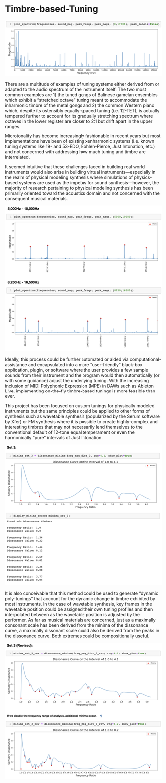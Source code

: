 # Timbre-based-Tuning

![alt text](https://github.com/RyanMillett/Timbre-based-Tuning/blob/main/Screens/1.png)

There are a multitude of examples of tuning systems either derived from or adapted to the audio spectrum of the instrument itself. The two most common examples are 1) the tuned gongs of Balinese gamelan ensembles which exhibit a “stretched octave” tuning meant to accommodate the inharmonic timbre of the metal gongs and 2) the common Western piano which, despite its ostensibly equally-spaced tuning (i.e. 12-TET), is actually tempered further to account for its gradually stretching spectrum where octaves in the lower register are closer to 2:1 but drift apart in the upper ranges.

Microtonality has become increasingly fashionable in recent years but most implementations have been of existing xenharmonic systems (i.e. known tuning systems like 19- and 53-EDO, Bohlen-Pierce, Just Intonation, etc.) and not concerned with addressing how much tuning and timbre are interrelated.

It seemed intuitive that these challenges faced in building real world instruments would also arise in building virtual instruments—especially in the realm of physical modeling synthesis where simulations of physics-based systems are used as the impetus for sound synthesis—however, the majority of research pertaining to physical modeling synthesis has been primarily oriented toward the acoustics domain and not concerned with the consequent musical materials.

![alt text](https://github.com/RyanMillett/Timbre-based-Tuning/blob/main/Screens/2.png)

Ideally, this process could be further automated or aided via computational-assistance and encapsulated into a more “user-friendly” black-box application, plugin, or software where the user provides a few sample sounds from their instrument and the program would then automatically (or with some guidance) adjust the underlying tuning. With the increasing inclusion of MIDI Polyphonic Expression (MPE) in DAWs such as Ableton Live, implementing on-the-fly timbre-based tunings is more feasible than ever.

This project has been focused on custom tunings for physically modeled instruments but the same principles could be applied to other forms of synthesis such as wavetable synthesis (popularized by the Serum software by Xfer) or FM synthesis where it is possible to create highly-complex and interesting timbres that may not necessarily lend themselves to the conventional default of 12-tone equal temperament or even the harmonically “pure” intervals of Just Intonation.

![alt text](https://github.com/RyanMillett/Timbre-based-Tuning/blob/main/Screens/4.png)

It is also conceivable that this method could be used to generate “dynamic poly-tunings” that account for the dynamic change in timbre exhibited by most instruments. In the case of wavetable synthesis, key frames in the wavetable position could be assigned their own tuning profiles and then interpolated between as the wavetable position is adjusted by the performer. As far as musical materials are concerned, just as a maximally consonant scale has been derived from the minima of the dissonance curve, a maximally dissonant scale could also be derived from the peaks in the dissonance curve. Both extremes could be compositionally useful.

![alt text](https://github.com/RyanMillett/Timbre-based-Tuning/blob/main/Screens/5.png)

